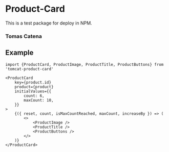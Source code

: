 # Product-Card

This is a test package for deploy in NPM.

### Tomas Catena

## Example

```
import {ProductCard, ProductImage, ProductTitle, ProductButtons} from 'tomcat-product-card'
```

```
<ProductCard
    key={product.id}
    product={product}
    initialValues={{
        count: 6,
        maxCount: 10,
    }}
>
    {({ reset, count, isMaxCountReached, maxCount, increaseBy }) => (
        <>
            <ProductImage />
            <ProductTitle />
            <ProductButtons />
        </>
    )}
</ProductCard>
```